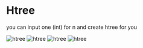 # Htree
you can input one (int) for n and create htree for you

![htree](https://introcs.cs.princeton.edu/python/23recursion/images/Htree0.png)
![htree](https://introcs.cs.princeton.edu/python/23recursion/images/Htree1.png)
![htree](https://introcs.cs.princeton.edu/python/23recursion/images/Htree2.png)
![htree](https://introcs.cs.princeton.edu/python/23recursion/images/Htree4.png)
